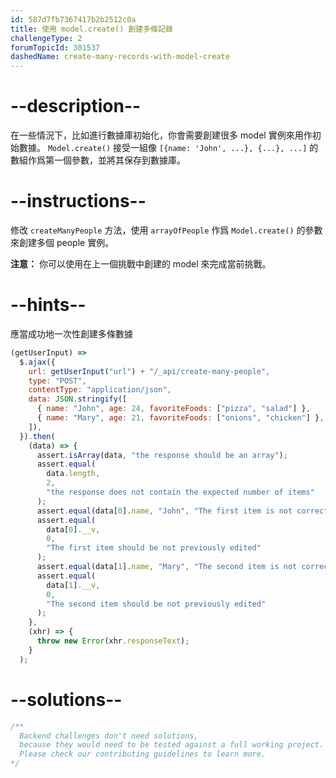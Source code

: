 ```yaml
---
id: 587d7fb7367417b2b2512c0a
title: 使用 model.create() 創建多條記錄
challengeType: 2
forumTopicId: 301537
dashedName: create-many-records-with-model-create
---
```


# --description--

在一些情況下，比如進行數據庫初始化，你會需要創建很多 model 實例來用作初始數據。 `Model.create()` 接受一組像 `[{name: 'John', ...}, {...}, ...]` 的數組作爲第一個參數，並將其保存到數據庫。

# --instructions--

修改 `createManyPeople` 方法，使用 `arrayOfPeople` 作爲 `Model.create()` 的參數來創建多個 people 實例。

**注意：** 你可以使用在上一個挑戰中創建的 model 來完成當前挑戰。

# --hints--

應當成功地一次性創建多條數據

```js
(getUserInput) =>
  $.ajax({
    url: getUserInput("url") + "/_api/create-many-people",
    type: "POST",
    contentType: "application/json",
    data: JSON.stringify([
      { name: "John", age: 24, favoriteFoods: ["pizza", "salad"] },
      { name: "Mary", age: 21, favoriteFoods: ["onions", "chicken"] },
    ]),
  }).then(
    (data) => {
      assert.isArray(data, "the response should be an array");
      assert.equal(
        data.length,
        2,
        "the response does not contain the expected number of items"
      );
      assert.equal(data[0].name, "John", "The first item is not correct");
      assert.equal(
        data[0].__v,
        0,
        "The first item should be not previously edited"
      );
      assert.equal(data[1].name, "Mary", "The second item is not correct");
      assert.equal(
        data[1].__v,
        0,
        "The second item should be not previously edited"
      );
    },
    (xhr) => {
      throw new Error(xhr.responseText);
    }
  );
```

# --solutions--

```js
/**
  Backend challenges don't need solutions, 
  because they would need to be tested against a full working project. 
  Please check our contributing guidelines to learn more.
*/
```
